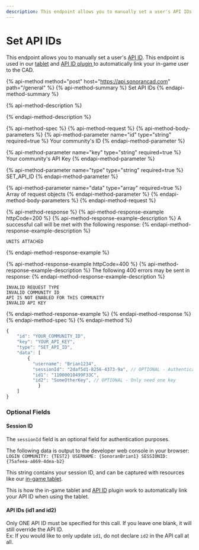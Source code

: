 ```yaml
---
description: This endpoint allows you to manually set a user's API IDs.
---
```


# Set API IDs

This endpoint allows you to manually set a user's [API ID](../getting-started/setting-your-api-id.md). This endpoint is used in our [tablet](../../../integration-plugins/integration-plugins/available-plugins/tablet.md) and [API ID plugin ](../../../integration-plugins/integration-plugins/available-plugins/api-id-checker.md)to automatically link your in-game user to the CAD.

{% api-method method="post" host="https://api.sonorancad.com" path="/general" %}
{% api-method-summary %}
Set API IDs
{% endapi-method-summary %}

{% api-method-description %}

{% endapi-method-description %}

{% api-method-spec %}
{% api-method-request %}
{% api-method-body-parameters %}
{% api-method-parameter name="id" type="string" required=true %}
Your community's ID
{% endapi-method-parameter %}

{% api-method-parameter name="key" type="string" required=true %}
Your community's API Key
{% endapi-method-parameter %}

{% api-method-parameter name="type" type="string" required=true %}
SET\_API\_ID
{% endapi-method-parameter %}

{% api-method-parameter name="data" type="array" required=true %}
Array of request objects
{% endapi-method-parameter %}
{% endapi-method-body-parameters %}
{% endapi-method-request %}

{% api-method-response %}
{% api-method-response-example httpCode=200 %}
{% api-method-response-example-description %}
A successful call will be met with the following response:
{% endapi-method-response-example-description %}

```
UNITS ATTACHED
```
{% endapi-method-response-example %}

{% api-method-response-example httpCode=400 %}
{% api-method-response-example-description %}
The following 400 errors may be sent in response:
{% endapi-method-response-example-description %}

```http
INVALID REQUEST TYPE
INVALID COMMUNITY ID
API IS NOT ENABLED FOR THIS COMMUNITY
INVALID API KEY
```
{% endapi-method-response-example %}
{% endapi-method-response %}
{% endapi-method-spec %}
{% endapi-method %}

```javascript
{
    "id": "YOUR_COMMUNITY_ID",
    "key": "YOUR_API_KEY",
    "type": "SET_API_ID",
    "data": [
        {
          "username": "Brian1234",
          "sessionId": "2daf5d1-8256-4373-9a", // OPTIONAL - Authentication
          "id1": "11000010499F33C",
          "id2": "SomeOtherKey", // OPTIONAL - Only need one key
		    }
    ]
}
```

### Optional Fields

#### Session ID

The `sessionId` field is an optional field for authentication purposes.

The following data is output to the developer web console in your browser: `LOGIN COMMUNITY: {TEST2} USERNAME: {SonoranBrian1} SESSIONID: {75afeea-a869-4dea-b2}`

This string contains your session ID, and can be captured with resources like our [in-game tablet](../../../integration-plugins/integration-plugins/available-plugins/tablet.md).

This is how the in-game tablet and [API ID](../../../integration-plugins/integration-plugins/available-plugins/api-id-checker.md) plugin work to automatically link your API ID when using the tablet.

#### API IDs \(id1 and id2\)

Only ONE API ID must be specified for this call. If you leave one blank, it will still override the API ID.  
Ex: If you would like to only update `id1`, do not declare `id2` in the API call at all.

